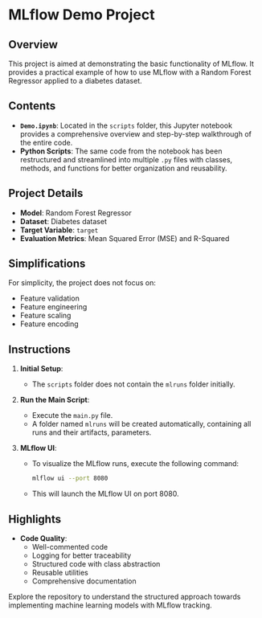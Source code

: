 # MLflow Demo Project

## Overview

This project is aimed at demonstrating the basic functionality of MLflow. It provides a practical example of how to use MLflow with a Random Forest Regressor applied to a diabetes dataset.

## Contents

- **`Demo.ipynb`**: Located in the `scripts` folder, this Jupyter notebook provides a comprehensive overview and step-by-step walkthrough of the entire code.
- **Python Scripts**: The same code from the notebook has been restructured and streamlined into multiple `.py` files with classes, methods, and functions for better organization and reusability.

## Project Details

- **Model**: Random Forest Regressor
- **Dataset**: Diabetes dataset
- **Target Variable**: `target`
- **Evaluation Metrics**: Mean Squared Error (MSE) and R-Squared

## Simplifications

For simplicity, the project does not focus on:
- Feature validation
- Feature engineering
- Feature scaling
- Feature encoding

## Instructions

1. **Initial Setup**:
   - The `scripts` folder does not contain the `mlruns` folder initially.
   
2. **Run the Main Script**:
   - Execute the `main.py` file.
   - A folder named `mlruns` will be created automatically, containing all runs and their artifacts, parameters.

3. **MLflow UI**:
   - To visualize the MLflow runs, execute the following command:
     ```bash
     mlflow ui --port 8080
     ```
   - This will launch the MLflow UI on port 8080.

## Highlights

- **Code Quality**:
  - Well-commented code
  - Logging for better traceability
  - Structured code with class abstraction
  - Reusable utilities
  - Comprehensive documentation

Explore the repository to understand the structured approach towards implementing machine learning models with MLflow tracking.